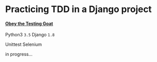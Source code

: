 # Practicing TDD in a Django project

#### [Obey the Testing Goat](http://www.obeythetestinggoat.com/)


Python3 `3.5`
Django `1.8`

Unittest
Selenium

in progress...
